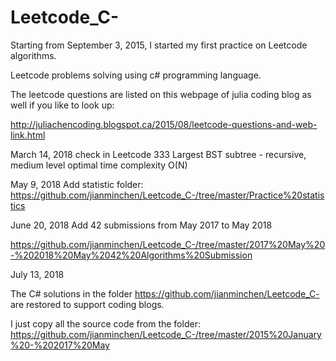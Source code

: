 # Leetcode_C-

Starting from September 3, 2015, I started my first practice on Leetcode algorithms. 

Leetcode problems solving using c# programming language. 

The leetcode questions are listed on this webpage of julia coding blog as well if you like to look up: 

 http://juliachencoding.blogspot.ca/2015/08/leetcode-questions-and-web-link.html
 
 March 14, 2018
 check in Leetcode 333 Largest BST subtree - recursive, medium level
 optimal time complexity O(N)
 
May 9, 2018
Add statistic folder:
https://github.com/jianminchen/Leetcode_C-/tree/master/Practice%20statistics

June 20, 2018
Add 42 submissions from May 2017 to May 2018

https://github.com/jianminchen/Leetcode_C-/tree/master/2017%20May%20-%202018%20May%2042%20Algorithms%20Submission

July 13, 2018

The C# solutions in the folder https://github.com/jianminchen/Leetcode_C- are restored to support coding blogs. 

I just copy all the source code from the folder: https://github.com/jianminchen/Leetcode_C-/tree/master/2015%20January%20-%202017%20May



